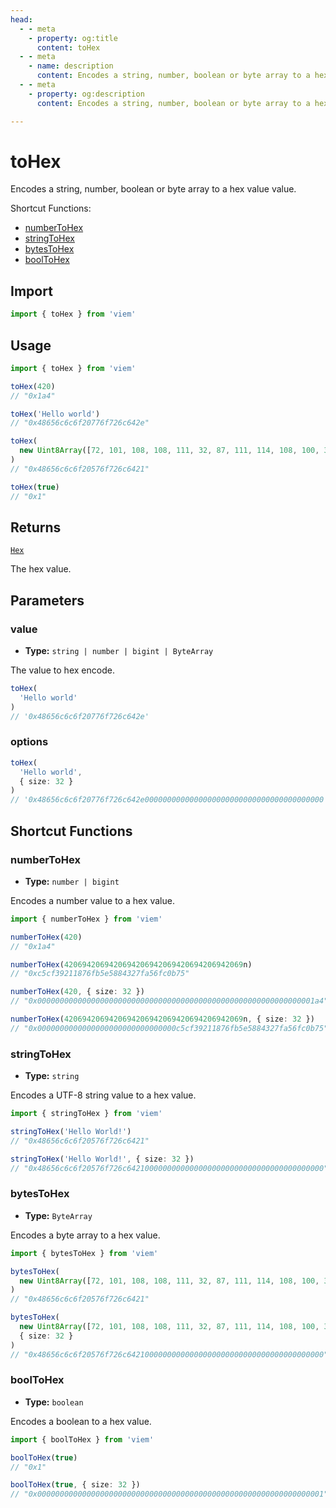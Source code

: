 ```yaml
---
head:
  - - meta
    - property: og:title
      content: toHex
  - - meta
    - name: description
      content: Encodes a string, number, boolean or byte array to a hex value value.
  - - meta
    - property: og:description
      content: Encodes a string, number, boolean or byte array to a hex value value.

---
```


# toHex

Encodes a string, number, boolean or byte array to a hex value value.

Shortcut Functions: 

- [numberToHex](#numbertohex)
- [stringToHex](#stringtohex)
- [bytesToHex](#bytestohex)
- [boolToHex](#booltohex)

## Import

```ts
import { toHex } from 'viem'
```

## Usage

```ts
import { toHex } from 'viem'

toHex(420)
// "0x1a4"

toHex('Hello world')
// "0x48656c6c6f20776f726c642e"

toHex(
  new Uint8Array([72, 101, 108, 108, 111, 32, 87, 111, 114, 108, 100, 33])
)
// "0x48656c6c6f20576f726c6421"

toHex(true)
// "0x1"
```

## Returns

[`Hex`](/docs/glossary/types#hex)

The hex value.

## Parameters

### value

- **Type:** `string | number | bigint | ByteArray`

The value to hex encode.

```ts {2}
toHex(
  'Hello world'
)
// '0x48656c6c6f20776f726c642e'
```

### options

```ts {3}
toHex(
  'Hello world', 
  { size: 32 }
)
// '0x48656c6c6f20776f726c642e0000000000000000000000000000000000000000'
```

## Shortcut Functions

### numberToHex

- **Type:** `number | bigint`

Encodes a number value to a hex value.

```ts
import { numberToHex } from 'viem'

numberToHex(420)
// "0x1a4"

numberToHex(4206942069420694206942069420694206942069n)
// "0xc5cf39211876fb5e5884327fa56fc0b75"

numberToHex(420, { size: 32 })
// "0x00000000000000000000000000000000000000000000000000000000000001a4"

numberToHex(4206942069420694206942069420694206942069n, { size: 32 })
// "0x0000000000000000000000000000000c5cf39211876fb5e5884327fa56fc0b75"
```

### stringToHex

- **Type:** `string`

Encodes a UTF-8 string value to a hex value.

```ts
import { stringToHex } from 'viem'

stringToHex('Hello World!')
// "0x48656c6c6f20576f726c6421"

stringToHex('Hello World!', { size: 32 })
// "0x48656c6c6f20576f726c64210000000000000000000000000000000000000000"
```

### bytesToHex

- **Type:** `ByteArray`

Encodes a byte array to a hex value.

```ts
import { bytesToHex } from 'viem'

bytesToHex(
  new Uint8Array([72, 101, 108, 108, 111, 32, 87, 111, 114, 108, 100, 33]),
)
// "0x48656c6c6f20576f726c6421"

bytesToHex(
  new Uint8Array([72, 101, 108, 108, 111, 32, 87, 111, 114, 108, 100, 33]),
  { size: 32 }
)
// "0x48656c6c6f20576f726c64210000000000000000000000000000000000000000"
```

### boolToHex

- **Type:** `boolean`

Encodes a boolean to a hex value.

```ts
import { boolToHex } from 'viem'

boolToHex(true)
// "0x1"

boolToHex(true, { size: 32 })
// "0x0000000000000000000000000000000000000000000000000000000000000001"
```
